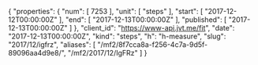 {
  "properties": {
    "num": [
      7253
    ],
    "unit": [
      "steps"
    ],
    "start": [
      "2017-12-12T00:00:00Z"
    ],
    "end": [
      "2017-12-13T00:00:00Z"
    ],
    "published": [
      "2017-12-13T00:00:00Z"
    ]
  },
  "client_id": "https://www-api.jvt.me/fit",
  "date": "2017-12-13T00:00:00Z",
  "kind": "steps",
  "h": "h-measure",
  "slug": "2017/12/igfrz",
  "aliases": [
    "/mf2/8f7cca8a-f256-4c7a-9d5f-89096aa4d9e8/",
    "/mf2/2017/12/IgFRz"
  ]
}
